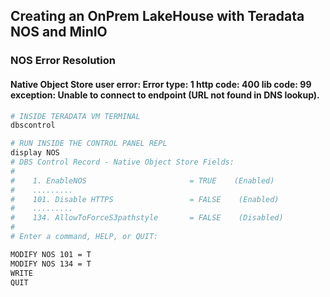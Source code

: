 ## Creating an OnPrem LakeHouse with Teradata NOS and MinIO
### NOS Error Resolution
#### Native Object Store user error: Error type: 1 http code: 400 lib code: 99 exception: Unable to connect to endpoint (URL not found in DNS lookup).
```sh
# INSIDE TERADATA VM TERMINAL
dbscontrol

# RUN INSIDE THE CONTROL PANEL REPL
display NOS
# DBS Control Record - Native Object Store Fields:
#
#    1. EnableNOS                       = TRUE    (Enabled)
#    .........
#    101. Disable HTTPS                 = FALSE    (Enabled)
#    .........
#    134. AllowToForceS3pathstyle       = FALSE    (Disabled)
#
# Enter a command, HELP, or QUIT:

MODIFY NOS 101 = T
MODIFY NOS 134 = T
WRITE
QUIT
```
